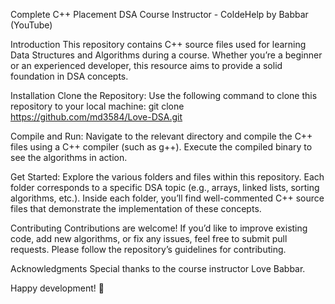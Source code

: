 Complete C++ Placement DSA Course
Instructor - ColdeHelp by Babbar (YouTube)

Introduction
This repository contains C++ source files used for learning Data Structures and Algorithms during a course. Whether you’re a beginner or an experienced developer, this resource aims to provide a solid foundation in DSA concepts.

Installation
Clone the Repository: Use the following command to clone this repository to your local machine:
git clone https://github.com/md3584/Love-DSA.git

Compile and Run: Navigate to the relevant directory and compile the C++ files using a C++ compiler (such as g++). Execute the compiled binary to see the algorithms in action.

Get Started:
Explore the various folders and files within this repository. Each folder corresponds to a specific DSA topic (e.g., arrays, linked lists, sorting algorithms, etc.). Inside each folder, you’ll find well-commented C++ source files that demonstrate the implementation of these concepts.

Contributing
Contributions are welcome! If you’d like to improve existing code, add new algorithms, or fix any issues, feel free to submit pull requests. Please follow the repository’s guidelines for contributing.

Acknowledgments
Special thanks to the course instructor Love Babbar.

Happy development! 🚀
